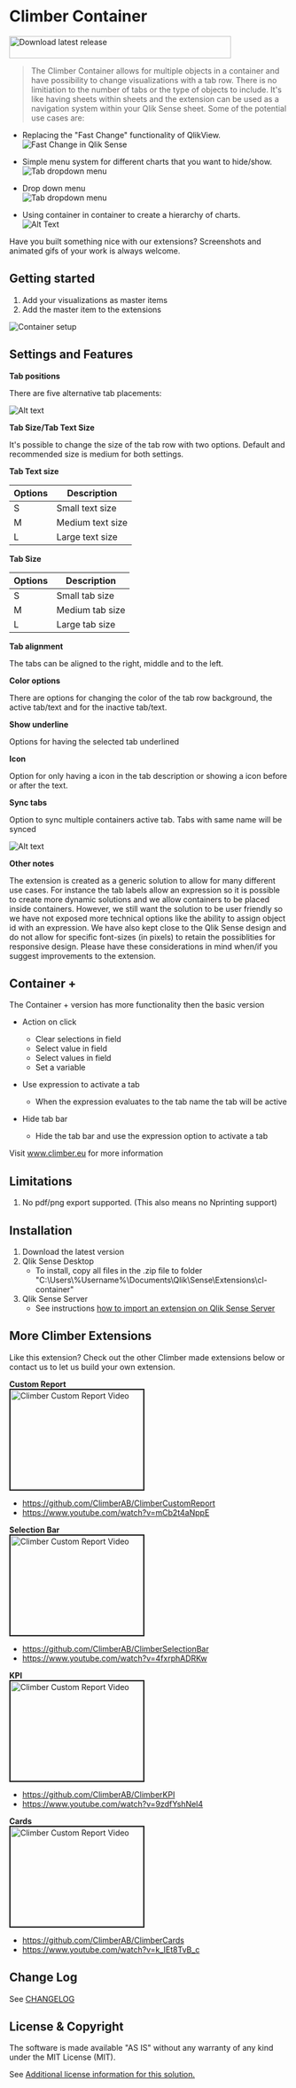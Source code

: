 # Climber Container
<a href="https://github.com/ClimberAB/ClimberContainer/releases/download/v1.0.3/cl-container-v1.0.3.zip" target="_blank"><img src="./screenshots/downloadbutton.png?raw=true" 
alt="Download latest release" width="400" height="40" border="0" /></a>  
 > The Climber Container allows for multiple objects in a container and have possibility to change visualizations with a tab row. There is no limitiation to the number of tabs or the type of objects to include. It's like having sheets within sheets and the extension can be used as a navigation system within your Qlik Sense sheet. Some of the potential use cases are:  
  

* Replacing the "Fast Change" functionality of QlikView.  
![Fast Change in Qlik Sense](./screenshots/ContainerWithIcons.GIF?raw=true "Fast Change in Qlik Sense")

* Simple menu system for different charts that you want to hide/show.  
![Tab dropdown menu](./screenshots/ContainerWithIconsAndText.GIF?raw=true "Tab dropdown menu")

* Drop down menu  
![Tab dropdown menu](./screenshots/ContainerWithDropDown.GIF?raw=true "Tab dropdown menu")

* Using container in container to create a hierarchy of charts.  
![Alt Text](./screenshots/ContainerInContainer.GIF?raw=true "Container in container")


Have you built something nice with our extensions? Screenshots and animated gifs of your work is always welcome.

## Getting started
1. Add your visualizations as master items
2. Add the master item to the extensions

![Container setup](./screenshots/ContainerSetup.gif?raw=true "Container setup")


## Settings and Features
**Tab positions**

There are five alternative tab placements:

![Alt text](./screenshots/ContainerTabPlacements.png?raw=true "Tab placements")


**Tab Size/Tab Text Size**

It's possible to change the size of the tab row with two options. Default and recommended size is medium for both settings. 

**Tab Text size**

| Options  	    | Description 	   |
| --- | --- |
| S  		  	| Small text size  |
| M 		  	| Medium text size |
| L  			| Large text size  |


**Tab Size**

| Options  	    | Description 	  |
| --- | --- |
| S  		  	| Small tab size  |
| M 		  	| Medium tab size |
| L  			| Large tab size  |

**Tab alignment**

The tabs can be aligned to the right, middle and to the left.

**Color options**

There are options for changing the color of the tab row background, the active tab/text and for the inactive tab/text. 

**Show underline**

Options for having the selected tab underlined

**Icon**

Option for only having a icon in the tab description or showing a icon before or after the text. 

**Sync tabs**

Option to sync multiple containers active tab. Tabs with same name will be synced

![Alt text](./screenshots/ContainerSyncTabs.gif?raw=true "Sync tabs")

**Other notes**

The extension is created as a generic solution to allow for many different use cases. For instance the tab labels allow an expression so it is possible to create more dynamic solutions and we allow containers to be placed inside containers. However, we still want the solution to be user friendly so we have not exposed more technical options like the ability to assign object id with an expression. We have also kept close to the Qlik Sense design and do not allow for specific font-sizes (in pixels) to retain the possiblities for responsive design. Please have these considerations in mind when/if you suggest improvements to the extension.

## Container +

The Container + version has more functionality then the basic version

* Action on click
	- Clear selections in field
	- Select value in field
	- Select values in field
	- Set a variable

* Use expression to activate a tab
	- When the expression evaluates to the tab name the tab will be active
	
* Hide tab bar
	- Hide the tab bar and use the expression option to activate a tab

Visit www.climber.eu for more information


## Limitations
1. No pdf/png export supported. (This also means no Nprinting support)

## Installation

1. Download the latest version
2. Qlik Sense Desktop
	* To install, copy all files in the .zip file to folder "C:\Users\\%Username%\Documents\Qlik\Sense\Extensions\cl-container"
3. Qlik Sense Server
	* See instructions [how to import an extension on Qlik Sense Server](http://help.qlik.com/en-US/sense/3.2/Subsystems/ManagementConsole/Content/import-extensions.htm)

## More Climber Extensions
Like this extension? Check out the other Climber made extensions below or contact us to let us build your own extension.

**Custom Report**  
<a href="http://www.youtube.com/watch?feature=player_embedded&v=mCb2t4aNppE
" target="_blank"><img src="http://img.youtube.com/vi/mCb2t4aNppE/0.jpg" 
alt="Climber Custom Report Video" width="240" height="180" border="2" /></a>
* https://github.com/ClimberAB/ClimberCustomReport
* https://www.youtube.com/watch?v=mCb2t4aNppE  



**Selection Bar**  
<a href="http://www.youtube.com/watch?feature=player_embedded&v=4fxrphADRKw
" target="_blank"><img src="http://img.youtube.com/vi/4fxrphADRKw/0.jpg" 
alt="Climber Custom Report Video" width="240" height="180" border="2" /></a>
* https://github.com/ClimberAB/ClimberSelectionBar
* https://www.youtube.com/watch?v=4fxrphADRKw  


**KPI**  
<a href="http://www.youtube.com/watch?feature=player_embedded&v=9zdfYshNel4
" target="_blank"><img src="http://img.youtube.com/vi/9zdfYshNel4/0.jpg" 
alt="Climber Custom Report Video" width="240" height="180" border="2" /></a>
* https://github.com/ClimberAB/ClimberKPI
* https://www.youtube.com/watch?v=9zdfYshNel4  


**Cards**  
<a href="http://www.youtube.com/watch?feature=player_embedded&v=k_IEt8TvB_c
" target="_blank"><img src="http://img.youtube.com/vi/k_IEt8TvB_c/0.jpg" 
alt="Climber Custom Report Video" width="240" height="180" border="2" /></a>
* https://github.com/ClimberAB/ClimberCards
* https://www.youtube.com/watch?v=k_IEt8TvB_c  


## Change Log

See [CHANGELOG](CHANGELOG.md)

## License & Copyright
The software is made available "AS IS" without any warranty of any kind under the MIT License (MIT).

See [Additional license information for this solution.](LICENSE.md)





